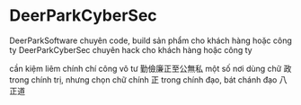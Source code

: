 # DeerParkCyberSec
DeerParkSoftware chuyên code, build sản phẩm cho khách hàng hoặc công ty
DeerParkCyberSec chuyên hack cho khách hàng hoặc công ty

cần kiệm liêm chính chí công vô tư
勤儉廉正至公無私
một số nơi dùng chữ 政 trong chính trị, nhưng chọn chữ chính 正 trong chính đạo, bát chánh đạo 八正道


